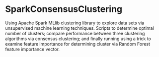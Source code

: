 # SparkConsensusClustering
Using Apache Spark MLlib clustering library to explore data sets via unsupervised machine learning techniques. Scripts to determine optimal number of clusters; compare performance between three clustering algorithms via consensus clustering; and finally running using a trick to examine feature importance for determining cluster via Random Forest feature importance vector.
